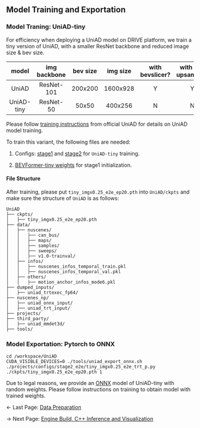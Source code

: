 
## Model Training and Exportation
### Model Traning: UniAD-tiny
For efficiency when deploying a UniAD model on DRIVE platform, we train a tiny version of UniAD, with a smaller ResNet backbone and reduced image size & bev size.

| model | img backbone | bev size | img size | with bevslicer? | with bev upsample? |
| :---: | :---: | :---: | :---: | :---:|:---:| 
| UniAD  | ResNet-101| 200x200  | 1600x928 | Y | Y |
| UniAD-tiny | ResNet-50 | 50x50 | 400x256 | N  | N |


Please follow [training instructions](https://github.com/OpenDriveLab/UniAD/blob/main/docs/TRAIN_EVAL.md) from official UniAD for details on UniAD model training.

To train this variant, the following files are needed:

1. Configs: [stage1](projects/configs/stage1_track_map/tiny_imgx0.25_track_map.py) and [stage2](projects/configs/stage2_e2e/tiny_imgx0.25_e2e.py) for `UniAD-tiny` training.

2. [BEVFormer-tiny weights](https://github.com/zhiqi-li/storage/releases/download/v1.0/bevformer_tiny_epoch_24.pth) for stage1 initialization.

#### File Structure

After training, please put `tiny_imgx0.25_e2e_ep20.pth` into `UniAD/ckpts` and make sure the structure of `UniAD` is as follows:
```
UniAD
├── ckpts/
│   ├── tiny_imgx0.25_e2e_ep20.pth
├── data/
│   ├── nuscenes/
│   │   ├── can_bus/
│   │   ├── maps/
│   │   ├── samples/
│   │   ├── sweeps/
│   │   ├── v1.0-trainval/
│   ├── infos/
│   │   ├── nuscenes_infos_temporal_train.pkl
│   │   ├── nuscenes_infos_temporal_val.pkl
│   ├── others/
│   │   ├── motion_anchor_infos_mode6.pkl
├── dumped_inputs/
│   ├── uniad_trtexec_fp64/
├── nuscenes_np/
│   ├── uniad_onnx_input/
│   ├── uniad_trt_input/
├── projects/
├── third_party/
│   ├── uniad_mmdet3d/
├── tools/
```

### Model Exportation: Pytorch to ONNX
```
cd /workspace/UniAD
CUDA_VISIBLE_DEVICES=0 ./tools/uniad_export_onnx.sh ./projects/configs/stage2_e2e/tiny_imgx0.25_e2e_trt_p.py ./ckpts/tiny_imgx0.25_e2e_ep20.pth 1
```

Due to legal reasons, we provide an [ONNX](../onnx/uniad_tiny_dummy.onnx) model of UniAD-tiny with random weights. Please follow instructions on training to obtain model with trained weights.

<- Last Page: [Data Preparation](data_prep.md)

-> Next Page: [Engine Build, C++ Inference and Visualization](../inference_app/README.md)

